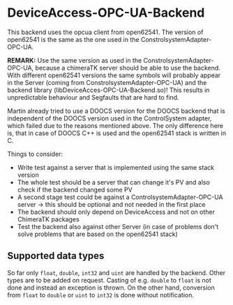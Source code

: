 # DeviceAccess-OPC-UA-Backend

This backend uses the opcua client from open62541. The version of open62541 is the same as the one used in the ConstrolsystemAdapter-OPC-UA.

**REMARK:**
Use the same version as used in the ConstrolsystemAdapter-OPC-UA, because a chimeraTK server should be able to use the backend. With different open62541 versions 
the same symbols will probably appear in the Server (coming from ConstrolsystemAdapter-OPC-UA) and the backend library (libDeviceAcces-OPC-UA-Backend.so)! 
This results in unpredictable behaviour and Segfaults that are hard to find.

Martin already tried to use a DOOCS version for the DOOCS backend that is independent of the DOOCS version used in the ControlSystem adapter, which failed due to the reasons mentioned above. The only difference here is, that in case of DOOCS C++ is used and the open62541 stack is written in C. 


Things to consider:

- Write test against a server that is implemented using the same stack version
- The whole test should be a server that can change it's PV and also check if the backend changed some PV
- A second stage test could be against a ControlsystemAdapter-OPC-UA server -> this should be optional and not needed in the first place
- The backend should only depend on DeviceAccess and not on other ChimeraTK packages
- Test the backend also against other Server (in case of problems don't solve problems that are based on the open62541 stack)


## Supported data types

So far only `float`, `double`, `int32` and `uint` are handled by the backend. Other types are to be added on request. Casting of e.g. `double` to `float`  is not done and instead an exception is thrown. On the other hand, conversion from `float` to `double` or `uint` to `int32` is done without notification.